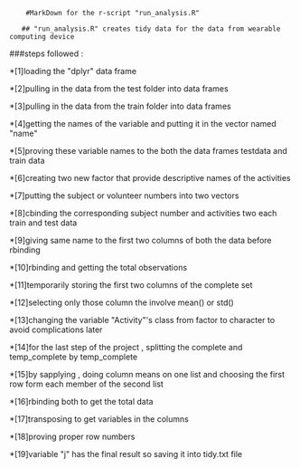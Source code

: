          
		#MarkDown for the r-script "run_analysis.R"

       ## "run_analysis.R" creates tidy data for the data from wearable computing device


###steps followed :		

*[1]loading the "dplyr" data frame 

*[2]pulling in the data from the test folder into data frames

*[3]pulling in the data from the train folder into data frames

*[4]getting the names of the variable and putting it in the vector named "name"

*[5]proving these variable names to the both the data frames testdata and train data

*[6]creating two new factor that provide descriptive names of the activities

*[7]putting the subject or volunteer numbers into two vectors

*[8]cbinding the corresponding subject number and activities two each train and test data

*[9]giving same name to the first two columns of both the data before rbinding 

*[10]rbinding and getting the total observations

*[11]temporarily storing the first two columns of the complete set

*[12]selecting only those column the involve mean() or std()

*[13]changing the variable "Activity"'s class from factor to character to avoid complications later
 
*[14]for the last step of the project , splitting the complete and temp_complete by temp_complete

*[15]by sapplying , doing column means on one list and choosing the first row form each member of the second list
  
*[16]rbinding both to get the total data 

*[17]transposing to get variables in the columns 

*[18]proving proper row numbers 

*[19]variable "j" has the final result so saving it into tidy.txt file 
